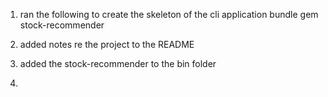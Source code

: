 1. ran the following to create the skeleton of the cli application
  bundle gem stock-recommender

2. added notes re the project to the README

3. added the stock-recommender to the bin folder

4. 
